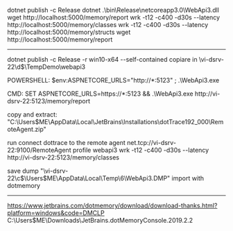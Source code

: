 dotnet publish -c Release
dotnet .\bin\Release\netcoreapp3.0\WebApi3.dll
wget http://localhost:5000/memory/report
wrk -t12 -c400 -d30s --latency http://localhost:5000/memory/classes
wrk -t12 -c400 -d30s --latency http://localhost:5000/memory/structs
wget http://localhost:5000/memory/report


---


dotnet publish -c Release -r win10-x64 --self-contained
copiare in \\vi-dsrv-22\d$\TempDemo\webapi3

POWERSHELL:
$env:ASPNETCORE_URLS="http://*:5123" ; .\WebApi3.exe

CMD:
SET ASPNETCORE_URLS=https://*:5123 && .\WebApi3.exe
http://vi-dsrv-22:5123/memory/report

copy and extract:
"C:\Users\$ME\AppData\Local\JetBrains\Installations\dotTrace192_000\RemoteAgent.zip"

run
connect dottrace to the remote agent 
net.tcp://vi-dsrv-22:9100/RemoteAgent
profile webapi3
wrk -t12 -c400 -d30s --latency http://vi-dsrv-22:5123/memory/classes   

save dump
"\\vi-dsrv-22\c$\Users\$ME\AppData\Local\Temp\6\WebApi3.DMP"
import with dotmemory


---
https://www.jetbrains.com/dotmemory/download/download-thanks.html?platform=windows&code=DMCLP
C:\Users\$ME\Downloads\JetBrains.dotMemoryConsole.2019.2.2